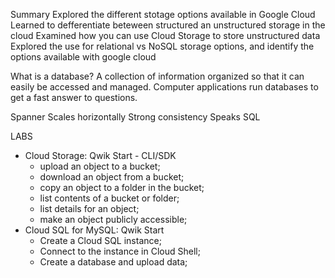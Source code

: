 Summary
  Explored the different stotage options available in Google Cloud
  Learned to defferentiate beteween structured an unstructured storage in the cloud
  Examined how you can use Cloud Storage to store unstructured data
  Explored the use for relational vs NoSQL storage options, and identify the options available with google cloud


What is a database?
  A collection of information organized so that it can easily be accessed and managed.
  Computer applications run databases to get a fast answer to questions.


Spanner
  Scales horizontally
  Strong consistency
  Speaks SQL


LABS
  - Cloud Storage: Qwik Start - CLI/SDK
    - upload an object to a bucket;
    - download an object from a bucket;
    - copy an object to a folder in the bucket;
    - list contents of a bucket or folder;
    - list details for an object;
    - make an object publicly accessible;
  - Cloud SQL for MySQL: Qwik Start
    - Create a Cloud SQL instance;
    - Connect to the instance in Cloud Shell;
    - Create a database and upload data;
